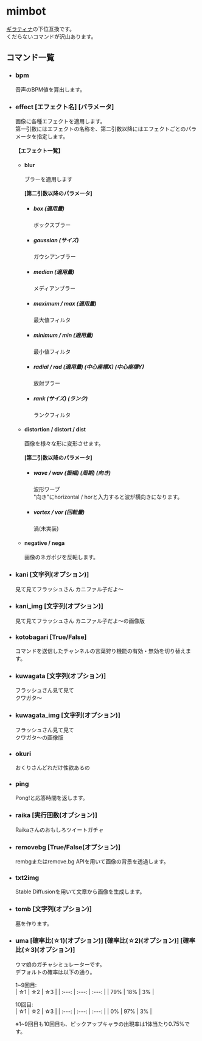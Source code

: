 # mimbot
[ギラティナ](https://github.com/Giratina-net/Giratina)の下位互換です。  
くだらないコマンドが沢山あります。  

## コマンド一覧

- ### bpm
    音声のBPM値を算出します。

- ### effect [エフェクト名] [パラメータ]  
    画像に各種エフェクトを適用します。  
    第一引数にはエフェクトの名称を、第二引数以降にはエフェクトごとのパラメータを指定します。  
    <br/>
    **【エフェクト一覧】**  
    - #### blur  
        ブラーを適用します  
        <br/>
        **[第二引数以降のパラメータ]**  
        - ##### box (適用量)  
            ボックスブラー  
        - ##### gaussian (サイズ)  
            ガウシアンブラー  
        - ##### median (適用量)  
            メディアンブラー  
        - ##### maximum / max (適用量)  
            最大値フィルタ  
        - ##### minimum / min (適用量)  
            最小値フィルタ  
        - ##### radial / rad (適用量) (中心座標X) (中心座標Y)  
            放射ブラー  
        - ##### rank (サイズ) (ランク)  
            ランクフィルタ  

    - #### distortion / distort / dist  
        画像を様々な形に変形させます。  
        <br/>
        **[第二引数以降のパラメータ]**  
        - ##### wave / wav (振幅) (周期) (向き)  
            波形ワープ  
            "向き"にhorizontal / horと入力すると波が横向きになります。  
        - ##### vortex / vor (回転量)  
            渦(未実装)

    - #### negative / nega  
        画像のネガポジを反転します。  

- ### kani [文字列(オプション)]
    見て見てフラッシュさん
    カニファル子だよ～

- ### kani_img [文字列(オプション)]
    見て見てフラッシュさん
    カニファル子だよ～の画像版

- ### kotobagari [True/False]  
    コマンドを送信したチャンネルの言葉狩り機能の有効・無効を切り替えます。
    
- ### kuwagata [文字列(オプション)]  
    フラッシュさん見て見て  
    クワガタ～

- ### kuwagata_img [文字列(オプション)]  
    フラッシュさん見て見て  
    クワガタ～の画像版
    
- ### okuri  
    おくりさんどれだけ性欲あるの

- ### ping  
    Pong!と応答時間を返します。

- ### raika [実行回数(オプション)]  
    Raikaさんのおもしろツイートガチャ

- ### removebg [True/False(オプション)]  
    rembgまたはremove.bg APIを用いて画像の背景を透過します。
    
- ### txt2img  
    Stable Diffusionを用いて文章から画像を生成します。
   
- ### tomb [文字列(オプション)] 
    墓を作ります。
    
- ### uma [確率比(☆1)(オプション)] [確率比(☆2)(オプション)] [確率比(☆3)(オプション)]  
    ウマ娘のガチャシミュレーターです。  
    デフォルトの確率は以下の通り。  

    1~9回目:  
    | ☆1 | ☆2 | ☆3 |
    | :---: | :---: | :---: |
    | 79% | 18% | 3% |

    10回目:  
    | ☆1 | ☆2 | ☆3 |
    | :---: | :---: | :---: |
    | 0% | 97% | 3% |
    
    ※1~9回目も10回目も、ピックアップキャラの出現率は1体当たり0.75%です。